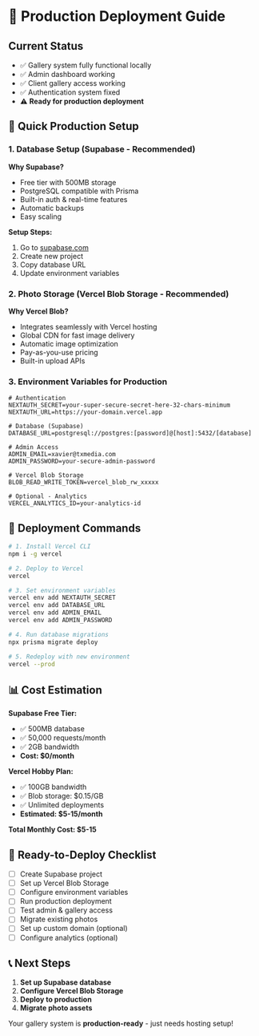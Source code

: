 # 🚀 Production Deployment Guide

## Current Status
- ✅ Gallery system fully functional locally
- ✅ Admin dashboard working
- ✅ Client gallery access working
- ✅ Authentication system fixed
- ⚠️ **Ready for production deployment**

## 🎯 Quick Production Setup

### 1. Database Setup (Supabase - Recommended)

**Why Supabase?**
- Free tier with 500MB storage
- PostgreSQL compatible with Prisma
- Built-in auth & real-time features
- Automatic backups
- Easy scaling

**Setup Steps:**
1. Go to [supabase.com](https://supabase.com)
2. Create new project
3. Copy database URL
4. Update environment variables

### 2. Photo Storage (Vercel Blob Storage - Recommended)

**Why Vercel Blob?**
- Integrates seamlessly with Vercel hosting
- Global CDN for fast image delivery
- Automatic image optimization
- Pay-as-you-use pricing
- Built-in upload APIs

### 3. Environment Variables for Production

```env
# Authentication
NEXTAUTH_SECRET=your-super-secure-secret-here-32-chars-minimum
NEXTAUTH_URL=https://your-domain.vercel.app

# Database (Supabase)
DATABASE_URL=postgresql://postgres:[password]@[host]:5432/[database]

# Admin Access
ADMIN_EMAIL=xavier@txmedia.com
ADMIN_PASSWORD=your-secure-admin-password

# Vercel Blob Storage
BLOB_READ_WRITE_TOKEN=vercel_blob_rw_xxxxx

# Optional - Analytics
VERCEL_ANALYTICS_ID=your-analytics-id
```

## 🔧 Deployment Commands

```bash
# 1. Install Vercel CLI
npm i -g vercel

# 2. Deploy to Vercel
vercel

# 3. Set environment variables
vercel env add NEXTAUTH_SECRET
vercel env add DATABASE_URL
vercel env add ADMIN_EMAIL
vercel env add ADMIN_PASSWORD

# 4. Run database migrations
npx prisma migrate deploy

# 5. Redeploy with new environment
vercel --prod
```

## 📊 Cost Estimation

**Supabase Free Tier:**
- ✅ 500MB database
- ✅ 50,000 requests/month
- ✅ 2GB bandwidth
- **Cost: $0/month**

**Vercel Hobby Plan:**
- ✅ 100GB bandwidth
- ✅ Blob storage: $0.15/GB
- ✅ Unlimited deployments
- **Estimated: $5-15/month**

**Total Monthly Cost: $5-15**

## 🚀 Ready-to-Deploy Checklist

- [ ] Create Supabase project
- [ ] Set up Vercel Blob Storage
- [ ] Configure environment variables
- [ ] Run production deployment
- [ ] Test admin & gallery access
- [ ] Migrate existing photos
- [ ] Set up custom domain (optional)
- [ ] Configure analytics (optional)

## 📞 Next Steps

1. **Set up Supabase database**
2. **Configure Vercel Blob Storage**
3. **Deploy to production**
4. **Migrate photo assets**

Your gallery system is **production-ready** - just needs hosting setup!